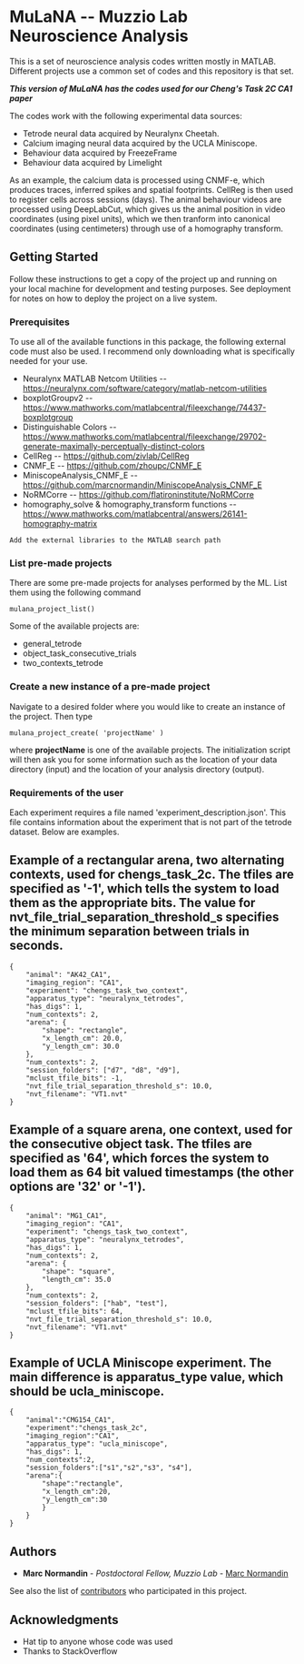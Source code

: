 # MuLaNA -- Muzzio Lab Neuroscience Analysis

This is a set of neuroscience analysis codes written mostly in MATLAB. Different projects use a common set of codes and this repository is that set.

***This version of MuLaNA has the codes used for our Cheng's Task 2C CA1 paper***

The codes work with the following experimental data sources:

* Tetrode neural data acquired by Neuralynx Cheetah.
* Calcium imaging neural data acquired by the UCLA Miniscope.
* Behaviour data acquired by FreezeFrame
* Behaviour data acquired by Limelight

As an example, the calcium data is processed using CNMF-e, which produces traces, inferred spikes and spatial footprints. CellReg is then used to register cells across sessions (days). The animal behaviour videos are processed using DeepLabCut, which gives us the animal position in video coordinates (using pixel units), which we then tranform into canonical coordinates (using centimeters) through use of a homography transform.

## Getting Started

Follow these instructions to get a copy of the project up and running on your local machine for development and testing purposes. See deployment for notes on how to deploy the project on a live system.

### Prerequisites

To use all of the available functions in this package, the following external code must also be used. I recommend only downloading what is specifically needed for your use.

* Neuralynx MATLAB Netcom Utilities -- https://neuralynx.com/software/category/matlab-netcom-utilities
* boxplotGroupv2 -- https://www.mathworks.com/matlabcentral/fileexchange/74437-boxplotgroup
* Distinguishable Colors -- https://www.mathworks.com/matlabcentral/fileexchange/29702-generate-maximally-perceptually-distinct-colors
* CellReg -- https://github.com/zivlab/CellReg
* CNMF_E -- https://github.com/zhoupc/CNMF_E
* MiniscopeAnalysis_CNMF_E -- https://github.com/marcnormandin/MiniscopeAnalysis_CNMF_E
* NoRMCorre -- https://github.com/flatironinstitute/NoRMCorre
* homography_solve & homography_transform functions -- https://www.mathworks.com/matlabcentral/answers/26141-homography-matrix
```
Add the external libraries to the MATLAB search path
```

### List pre-made projects
There are some pre-made projects for analyses performed by the ML. List them using the following command
```
mulana_project_list()
```
Some of the available projects are:
- general_tetrode
- object_task_consecutive_trials
- two_contexts_tetrode

### Create a new instance of a pre-made project
Navigate to a desired folder where you would like to create an instance of the project. Then type
```
mulana_project_create( 'projectName' )
```
where **projectName** is one of the available projects. The initialization script will then ask you for some information such as the location of your data directory (input) and the location of your analysis directory (output).


### Requirements of the user
Each experiment requires a file named 'experiment_description.json'. This file contains information about the experiment that is not part of the tetrode dataset. Below are examples.

## Example of a rectangular arena, two alternating contexts, used for chengs_task_2c. The tfiles are specified as '-1', which tells the system to load them as the appropriate bits. The value for nvt_file_trial_separation_threshold_s specifies the minimum separation between trials in seconds.
```
{
	"animal": "AK42_CA1",
	"imaging_region": "CA1",
	"experiment": "chengs_task_two_context",
	"apparatus_type": "neuralynx_tetrodes",
	"has_digs": 1,
	"num_contexts": 2,
	"arena": {
		"shape": "rectangle",
		"x_length_cm": 20.0,
		"y_length_cm": 30.0
	},
	"num_contexts": 2,
	"session_folders": ["d7", "d8", "d9"],
	"mclust_tfile_bits": -1,
	"nvt_file_trial_separation_threshold_s": 10.0,
	"nvt_filename": "VT1.nvt"
}
```

## Example of a square arena, one context, used for the consecutive object task. The tfiles are specified as '64', which forces the system to load them as 64 bit valued timestamps (the other options are '32' or '-1').
```
{
	"animal": "MG1_CA1",
	"imaging_region": "CA1",
	"experiment": "chengs_task_two_context",
	"apparatus_type": "neuralynx_tetrodes",
	"has_digs": 1,
	"num_contexts": 2,
	"arena": {
		"shape": "square",
		"length_cm": 35.0
	},
	"num_contexts": 2,
	"session_folders": ["hab", "test"],
	"mclust_tfile_bits": 64,
	"nvt_file_trial_separation_threshold_s": 10.0,
	"nvt_filename": "VT1.nvt"
}
```

## Example of UCLA Miniscope experiment. The main difference is apparatus_type value, which should be ucla_miniscope.
```
{
	"animal":"CMG154_CA1",
	"experiment":"chengs_task_2c",
	"imaging_region":"CA1",	
	"apparatus_type": "ucla_miniscope",
	"has_digs": 1,
	"num_contexts":2,
	"session_folders":["s1","s2","s3", "s4"],
	"arena":{
		"shape":"rectangle",
		"x_length_cm":20,
		"y_length_cm":30
		}
	}
}
```
## Authors

* **Marc Normandin** - *Postdoctoral Fellow, Muzzio Lab* - [Marc Normandin](https://github.com/marcnormandin)

See also the list of [contributors](https://github.com/your/project/contributors) who participated in this project.

## Acknowledgments

* Hat tip to anyone whose code was used
* Thanks to StackOverflow
